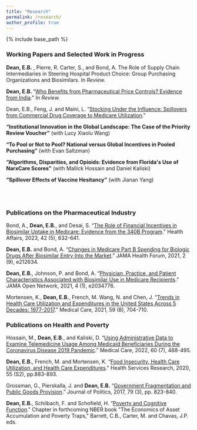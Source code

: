 ```yaml
---
title: "Research"
permalink: /research/
author_profile: true
---
```


{% include base_path %}


<H3>Working Papers and Selected Work in Progress</H3>

<b>Dean, E.B.</b> , Pierre, R. Carter, S., and Bond, A. The Role of Supply Chain Intermediaries in Steering Hospital Product Choice: Group Purchasing Organizations and Biosimilars. <i>In Review.</i>

<b>Dean, E.B. </b>  “<a href="https://emmabdean.github.io/images/whobenefits.pdf">Who Benefits from Pharmaceutical Price Controls? Evidence from India</a>." <i>In Review.</i>

Dean, E.B., Feng, J. and Maini, L.  “<a href="https://emmabdean.github.io/images/DeanFengMaini_StockingUndertheInfluence.pdf">Stocking Under the Influence: Spillovers from Commercial Drug Coverage to Medicare Utilization</a>."
    
<b>“Institutional Innovation in the Global Landscape: The Case of the Priority Review Voucher”</b> (with Lucy Xiaolu Wang)
   
<b>“To Pool or Not to Pool? National versus Global Incentives in Pooled Purchasing”</b> (with Evan Saltzman)
 
<b>“Algorithms, Disparities, and Opioids: Evidence from Florida's Use of NarxCare Scores”</b> (with Mallick Hossain and Daniel Kaliski)

<b>“Spillover Effects of Vaccine Hesitancy”</b> (with Jianan Yang)

<br><br>
    
<H3>Publications on the Pharmaceutical Industry </H3>

Bond, A.,  <b>Dean, E.B.</b>, and Desai, S. “<a href="https://www.healthaffairs.org/doi/full/10.1377/hlthaff.2022.00812">The Role of Financial Incentives in Biosimilar Uptake in Medicare: Evidence from the 340B Program</a>." Health Affairs, 2023, 42 (5), 632-641.

<b>Dean, E.B.</b> and Bond, A. “<a href="https://jamanetwork.com/journals/jama-health-forum/fullarticle/2784388">Changes in Medicare Part B Spending for Biologic Drugs After Biosimilar Entry Into the Market</a>.” JAMA Health Forum, 2021, 2 (9), e212634.

<b>Dean, E.B.</b>, Johnson, P. and Bond, A. “<a href="https://pubmed.ncbi.nlm.nih.gov/33502485/">Physician, Practice, and Patient Characteristics Associated with Biosimilar Use in Medicare Recipients</a>.” JAMA Open Network, 2021, 4 (1), e2034776.

Mortensen, K., <b>Dean, E.B.</b>, French, M. Wang, N. and Chen, J. “<a href="https://pubmed.ncbi.nlm.nih.gov/33935253/">Trends in Health Care Utilization and Expenditures in the United States Across 5 Decades: 1977-2017</a>.” Medical Care, 2021, 59 (8), 704-710.


<H3>Publications on Health and Poverty </H3>

Hossain, M., <b>Dean, E.B.</b>, and Kaliski, D. “<a href="https://journals.lww.com/lww-medicalcare/Fulltext/2022/07000/Using_Administrative_Data_to_Examine_Telemedicine.2.aspx">Using Administrative Data to Examine Telemedicine Usage Among Medicaid Beneficiaries During the Coronavirus Disease 2019 Pandemic</a>.” Medical Care, 2022, 60 (7), 488-495.

<b>Dean, E.B.</b>, French, M. and Mortensen, K. “<a href="https://onlinelibrary.wiley.com/doi/full/10.1111/1475-6773.13283">Food Insecurity, Health Care Utilization, and Health Care Expenditures</a>." Health Services Research, 2020, 55 (S2), pp.883-893.
  
Grossman, G., Pierskalla, J. and <b>Dean, E.B.</b> “<a href="https://www.journals.uchicago.edu/doi/10.1086/690305">Government Fragmentation and Public Goods Provision</a>.” Journal of Politics, 2017, 79 (3), pp. 823-840.

<b>Dean, E.B.</b>, Schilbach, F. and Schofield, H. “<a href="https://www.nber.org/chapters/c13830.pdf">Poverty and Cognitive Function</a>." Chapter in forthcoming NBER book "The Economics of Asset Accumulation and Poverty Traps," Barrett, C.B., Carter, M. and Chavas, J.P. eds.
